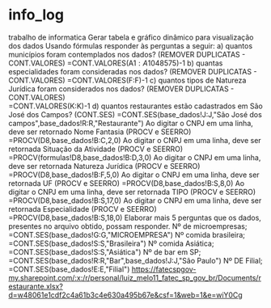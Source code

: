# info_log
trabalho de informatica
Gerar tabela e gráfico dinâmico para visualização dos dados
Usando fórmulas responder às perguntas a seguir: 
a) quantos municípios foram contemplados nos dados? (REMOVER DUPLICATAS - CONT.VALORES) 
      =CONT.VALORES(A$1:A$1048575)-1
b) quantas especialidades foram consideradas nos dados? (REMOVER DUPLICATAS - CONT.VALORES)
      =CONT.VALORES(F:F)-1
c) quantos tipos de Natureza Jurídica foram considerados nos dados? (REMOVER DUPLICATAS - CONT.VALORES)  
      =CONT.VALORES(K:K)-1
d) quantos restaurantes estão cadastrados em  São José dos Campos? (CONT.SES) 
      =CONT.SES(base_dados!J:J,"São José dos campos",base_dados!R:R,"Restaurante")
 Ao digitar o CNPJ em uma linha, deve ser retornado Nome Fantasia (PROCV e SEERRO)
        =PROCV(D8,base_dados!B:C,2,0)
 Ao digitar o CNPJ em uma linha, deve ser retornada Situação da Atividade (PROCV e SEERRO)
        =PROCV(formulas!D8,base_dados!B:D,3,0)
Ao digitar o CNPJ em uma linha, deve ser retornada Natureza Jurídica (PROCV e SEERRO) 
         =PROCV(D8,base_dados!B:F,5,0)
Ao digitar o CNPJ em uma linha, deve ser retornada UF (PROCV e SEERRO)
         =PROCV(D8,base_dados!B:S,8,0)
Ao digitar o CNPJ em uma linha, deve ser retornada TIPO (PROCV e SEERRO)
            =PROCV(D8,base_dados!B:S,17,0)
Ao digitar o CNPJ em uma linha, deve ser retornada Especialidade (PROCV e SEERRO)
            =PROCV(D8,base_dados!B:S,18,0)
Elaborar mais 5 perguntas que os dados, presentes no arquivo obtido, possam responder.
          Nº de microempresas; =CONT.SES(base_dados!G:G,"MICROEMPRESA")
          Nº comida brasileira; =CONT.SES(base_dados!S:S,"Brasileira")
          Nº comida Asiática; =CONT.SES(base_dados!S:S,"Asiática")
          Nº de bar em SP; =CONT.SES(base_dados!R:R,"Bar",base_dados!J:J,"São Paulo")
          Nº DE Filial; =CONT.SES(base_dados!E:E,"Filial")
https://fatecspgov-my.sharepoint.com/:x:/r/personal/luiz_melo11_fatec_sp_gov_br/Documents/restaurante.xlsx?d=w48061e1cdf2c4a61b3c4e630a495b67e&csf=1&web=1&e=wiY0Cg
